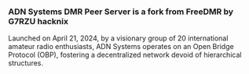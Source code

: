 ### ADN Systems DMR Peer Server is a fork from FreeDMR by G7RZU hacknix ###

Launched on April 21, 2024, by a visionary group of 20 international amateur radio enthusiasts,
ADN Systems operates on an Open Bridge Protocol (OBP), fostering a decentralized network
devoid of hierarchical structures.
